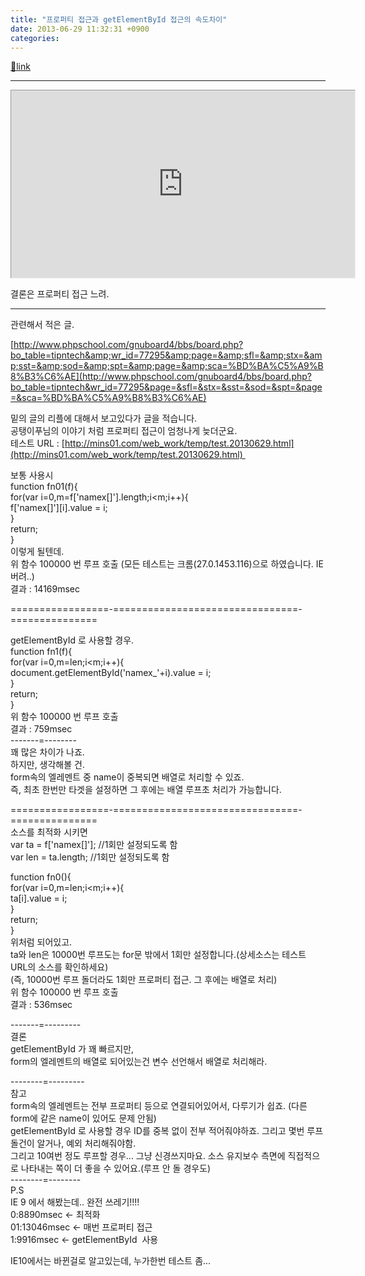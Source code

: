 ```yaml
---
title: "프로퍼티 접근과 getElementById 접근의 속도차이"
date: 2013-06-29 11:32:31 +0900
categories: 
---
```

[🔗link](http://www.mins01.com/mh/tech/read/843)
***


<iframe frameborder="1" height="300" src="http://mins01.com/web_work/temp/test.20130629.html" style="border-width: 1px;" width="550"></iframe>  


결론은 프로퍼티 접근 느려.

- - - - - -

관련해서 적은 글.

[http://www.phpschool.com/gnuboard4/bbs/board.php?bo_table=tipntech&amp;wr_id=77295&amp;page=&amp;sfl=&amp;stx=&amp;sst=&amp;sod=&amp;spt=&amp;page=&amp;sca=%BD%BA%C5%A9%B8%B3%C6%AE](http://www.phpschool.com/gnuboard4/bbs/board.php?bo_table=tipntech&wr_id=77295&page=&sfl=&stx=&sst=&sod=&spt=&page=&sca=%BD%BA%C5%A9%B8%B3%C6%AE)  


밑의 글의 리플에 대해서 보고있다가 글을 적습니다.   
공탱이푸님의 이야기 처럼 프로퍼티 접근이 엄청나게 늦더군요.   
테스트 URL : [http://mins01.com/web_work/temp/test.20130629.html](http://mins01.com/web_work/temp/test.20130629.html)   
  
보통 사용시   
function fn01(f){   
for(var i=0,m=f['namex[]'].length;i&lt;m;i++){   
f['namex[]'][i].value = i;   
}   
return;   
}   
이렇게 될텐데.   
위 함수 100000 번 루프 호출 (모든 테스트는 크롬(27.0.1453.116)으로 하였습니다. IE버려..)   
결과 : 14169msec   
  
=================-================================-===============   
  
getElementById 로 사용할 경우.   
function fn1(f){   
for(var i=0,m=len;i&lt;m;i++){   
document.getElementById('namex_'+i).value = i;   
}   
return;   
}   
위 함수 100000 번 루프 호출   
결과 : 759msec   
-------=--------   
꽤 많은 차이가 나죠.   
하지만, 생각해볼 건.   
form속의 엘레멘트 중 name이 중복되면 배열로 처리할 수 있죠.   
즉, 최초 한번만 타겟을 설정하면 그 후에는 배열 루프초 처리가 가능합니다.   
  
=================-================================-===============   
소스를 최적화 시키면   
var ta = f['namex[]']; //1회만 설정되도록 함   
var len = ta.length; //1회만 설정되도록 함   
  
function fn0(){   
for(var i=0,m=len;i&lt;m;i++){   
ta[i].value = i;   
}   
return;   
}   
위처럼 되어있고.   
ta와 len은 10000번 루프도는 for문 밖에서 1회만 설정합니다.(상세소스는 테스트 URL의 소스를 확인하세요)   
(즉, 10000번 루프 돌더라도 1회만 프로퍼티 접근. 그 후에는 배열로 처리)   
위 함수 100000 번 루프 호출   
결과 : 536msec   
  
-------=---------   
결론   
getElementById 가 꽤 빠르지만,   
form의 엘레멘트의 배열로 되어있는건 변수 선언해서 배열로 처리해라.   
  
--------=---------   
참고   
form속의 엘레멘트는 전부 프로퍼티 등으로 연결되어있어서, 다루기가 쉽죠. (다른 form에 같은 name이 있어도 문제 안됨)   
getElementById 로 사용할 경우 ID를 중복 없이 전부 적어줘야하죠. 그리고 몇번 루프 돌건이 알거나, 예외 처리해줘야함.   
그리고 10여번 정도 루프할 경우... 그냥 신경쓰지마요. 소스 유지보수 측면에 직접적으로 나타내는 쪽이 더 좋을 수 있어요.(루프 안 돌 경우도)   
--------=--------   
P.S   
IE 9 에서 해봤는데.. 완전 쓰레기!!!!   
0:8890msec &lt;- 최적화   
01:13046msec &lt;- 매번 프로퍼티 접근   
1:9916msec &lt;- getElementById  사용   
  
IE10에서는 바뀐걸로 알고있는데, 누가한번 테스트 좀...

  

